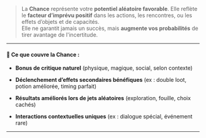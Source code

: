 > La **Chance** représente votre **potentiel aléatoire favorable**. Elle reflète le **facteur d’imprévu positif** dans les actions, les rencontres, ou les effets d’objets et de capacités.  
> Elle ne garantit jamais un succès, mais **augmente vos probabilités** de tirer avantage de l'incertitude.

---

#### 📌 **Ce que couvre la Chance** :

- **Bonus de critique naturel** (physique, magique, social, selon contexte)
    
- **Déclenchement d’effets secondaires bénéfiques** (ex : double loot, potion améliorée, timing parfait)
    
- **Résultats améliorés lors de jets aléatoires** (exploration, fouille, choix cachés)
    
- **Interactions contextuelles uniques** (ex : dialogue spécial, événement rare)
    

---
